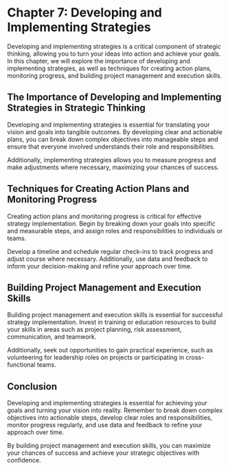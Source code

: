 Chapter 7: Developing and Implementing Strategies
=================================================

Developing and implementing strategies is a critical component of strategic thinking, allowing you to turn your ideas into action and achieve your goals. In this chapter, we will explore the importance of developing and implementing strategies, as well as techniques for creating action plans, monitoring progress, and building project management and execution skills.

The Importance of Developing and Implementing Strategies in Strategic Thinking
------------------------------------------------------------------------------

Developing and implementing strategies is essential for translating your vision and goals into tangible outcomes. By developing clear and actionable plans, you can break down complex objectives into manageable steps and ensure that everyone involved understands their role and responsibilities.

Additionally, implementing strategies allows you to measure progress and make adjustments where necessary, maximizing your chances of success.

Techniques for Creating Action Plans and Monitoring Progress
------------------------------------------------------------

Creating action plans and monitoring progress is critical for effective strategy implementation. Begin by breaking down your goals into specific and measurable steps, and assign roles and responsibilities to individuals or teams.

Develop a timeline and schedule regular check-ins to track progress and adjust course where necessary. Additionally, use data and feedback to inform your decision-making and refine your approach over time.

Building Project Management and Execution Skills
------------------------------------------------

Building project management and execution skills is essential for successful strategy implementation. Invest in training or education resources to build your skills in areas such as project planning, risk assessment, communication, and teamwork.

Additionally, seek out opportunities to gain practical experience, such as volunteering for leadership roles on projects or participating in cross-functional teams.

Conclusion
----------

Developing and implementing strategies is essential for achieving your goals and turning your vision into reality. Remember to break down complex objectives into actionable steps, develop clear roles and responsibilities, monitor progress regularly, and use data and feedback to refine your approach over time.

By building project management and execution skills, you can maximize your chances of success and achieve your strategic objectives with confidence.



